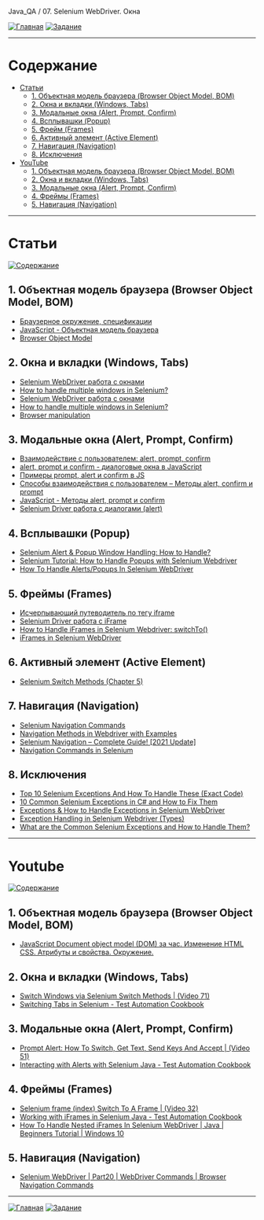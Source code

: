 Java_QA / 07. Selenium WebDriver. Окна

[![Главная](https://img.shields.io/badge/-Главная-aaccee)](README.md)
[![Задание](https://img.shields.io/badge/-Задание-99ffee)](3.%20Задание.md)

***

# Содержание

* [Статьи](#статьи)
  * [1. Объектная модель браузера (Browser Object Model, BOM)](#1-объектная-модель-браузера-browser-object-model-bom)
  * [2. Окна и вкладки (Windows, Tabs)](#2-окна-и-вкладки-windows-tabs)
  * [3. Модальные окна (Alert, Prompt, Confirm)](#3-модальные-окна-alert-prompt-confirm)
  * [4. Всплывашки (Popup)](#4-всплывашки-popup)
  * [5. Фрейм (Frames)](#5-фрейм-frames)
  * [6. Активный элемент (Active Element)](#6-активный-элемент-active-element)
  * [7. Навигация (Navigation)](#7-навигация-navigation)
  * [8. Исключения](#8-исключения)
* [YouTube](#youtube)
  * [1. Объектная модель браузера (Browser Object Model, BOM)](#1-объектная-модель-браузера-browser-object-model-bom-1)
  * [2. Окна и вкладки (Windows, Tabs)](#2-окна-и-вкладки-windows-tabs-1)
  * [3. Модальные окна (Alert, Prompt, Confirm)](#3-модальные-окна-alert-prompt-confirm-1)
  * [4. Фреймы (Frames)](#4-фреймы-frames)
  * [5. Навигация (Navigation)](#5-навигация-navigation)

***

# Статьи

[![Содержание](https://img.shields.io/badge/-Содержание-66eeff)](#содержание)

## 1. Объектная модель браузера (Browser Object Model, BOM)

* [Браузерное окружение, спецификации](https://learn.javascript.ru/browser-environment)
* [JavaScript - Объектная модель браузера](https://itchief.ru/javascript/bom)
* [Browser Object Model](http://ильяалександрович.рф/lec/web/5/1/index.html)

## 2. Окна и вкладки (Windows, Tabs)

* [Selenium WebDriver работа с окнами](http://internetka.in.ua/selenium-webdriver-window/)
* [How to handle multiple windows in Selenium?](https://www.toolsqa.com/selenium-webdriver/window-handle-in-selenium/)
* [Selenium WebDriver работа с окнами](http://internetka.in.ua/selenium-webdriver-window/)
* [How to handle multiple windows in Selenium?](https://www.browserstack.com/guide/handle-multiple-windows-in-selenium)
* [Browser manipulation](https://www.selenium.dev/documentation/en/webdriver/browser_manipulation/)

## 3. Модальные окна (Alert, Prompt, Confirm)

* [Взаимодействие с пользователем: alert, prompt, confirm](https://learn.javascript.ru/uibasic)
* [alert, prompt и confirm - диалоговые окна в JavaScript](https://itchief.ru/javascript/alert-prompt-confirm)
* [Примеры prompt, alert и confirm в JS](https://myrusakov.ru/js-prompt.html)
* [Способы взаимодействия с пользователем – Методы alert, confirm и prompt](https://www.webpupil.ru/javascript_view.php?id=215)
* [JavaScript - Методы alert, prompt и confirm](https://itchief.ru/javascript/alert-prompt-confirm)
* [Selenium Driver работа c диалогами (alert)](http://internetka.in.ua/selenium-driver-aler/)

## 4. Всплывашки (Popup)

* [Selenium Alert & Popup Window Handling: How to Handle?](https://www.guru99.com/alert-popup-handling-selenium.html)
* [Selenium Tutorial: How to Handle Popups with Selenium Webdriver](https://huddle.eurostarsoftwaretesting.com/how-to-selenium-popups-with-selenium/)
* [How To Handle Alerts/Popups In Selenium WebDriver](https://www.softwaretestinghelp.com/handle-alerts-popups-selenium-webdriver-selenium-tutorial-16/)

## 5. Фреймы (Frames)

* [Исчерпывающий путеводитель по тегу iframe](https://habr.com/ru/post/488516/)
* [Selenium Driver работа с iFrame](http://internetka.in.ua/selenium-driver-iframe/)
* [How to Handle iFrames in Selenium Webdriver: switchTo()](https://www.guru99.com/handling-iframes-selenium.html)
* [iFrames in Selenium WebDriver](https://www.toolsqa.com/selenium-webdriver/handle-iframes-in-selenium/)

## 6. Активный элемент (Active Element)

* [Selenium Switch Methods (Chapter 5)](https://blog.testproject.io/2020/06/18/selenium-switch-methods-chapter-5/)

## 7. Навигация (Navigation)

* [Selenium Navigation Commands](https://www.toolsqa.com/selenium-webdriver/selenium-navigation-commands/)
* [Navigation Methods in Webdriver with Examples](https://www.seleniumeasy.com/selenium-tutorials/navigation-methods-webdriver-examples)
* [Selenium Navigation – Complete Guide! \[2021 Update\]](https://www.swtestacademy.com/selenium-webdriver-navigation/)
* [Navigation Commands in Selenium](https://stqatools.com/selenium-navigation-commands/)

## 8. Исключения

* [Top 10 Selenium Exceptions And How To Handle These (Exact Code)](https://www.softwaretestinghelp.com/exception-handling-framework-selenium-tutorial-19/#8_orgopenqaseleniumTimeoutException)
* [10 Common Selenium Exceptions in C# and How to Fix Them](https://blog.testproject.io/2020/12/28/10-common-selenium-exceptions-in-c-and-how-to-fix-them/)
* [Exceptions & How to Handle Exceptions in Selenium WebDriver](https://blog.knoldus.com/exceptions-how-to-handle-exceptions-in-selenium-webdriver/#nosuchelementexception)
* [Exception Handling in Selenium Webdriver (Types)](https://www.guru99.com/exception-handling-selenium.html)
* [What are the Common Selenium Exceptions and How to Handle Them?](https://www.thepsi.com/what-are-the-common-selenium-exceptions-and-how-to-handle-them/)

***

# Youtube

[![Содержание](https://img.shields.io/badge/-Содержание-66eeff)](#содержание)

## 1. Объектная модель браузера (Browser Object Model, BOM)

* [JavaScript Document object model (DOM) за час. Изменение HTML CSS. Атрибуты и свойства. Окружение.](https://www.youtube.com/watch?v=DuWyc76lYC4&ab_channel=%D0%A4%D1%80%D1%96%D0%BB%D0%B0%D0%BD%D1%81%D0%B5%D1%80%D0%BF%D0%BE%D0%B6%D0%B8%D1%82%D1%82%D1%8E)

## 2. Окна и вкладки (Windows, Tabs)

* [Switch Windows via Selenium Switch Methods | (Video 71)](https://www.youtube.com/watch?v=5BELgDYMyKM&ab_channel=RexJonesII)
* [Switching Tabs in Selenium - Test Automation Cookbook](https://www.youtube.com/watch?v=W_FwM6SmUy0&ab_channel=Applitools%3AVisualAIPoweredTestAutomation)

## 3. Модальные окна (Alert, Prompt, Confirm)

* [Prompt Alert: How To Switch, Get Text, Send Keys And Accept | (Video 51)](https://www.youtube.com/watch?v=K1JqK244sFo&ab_channel=RexJonesII)
* [Interacting with Alerts with Selenium Java - Test Automation Cookbook](https://www.youtube.com/watch?v=I1sThh7E5aU&list=PLkqF-NUszJY7YU0ShpoxEM_t5RzIVI4iT&index=4&ab_channel=Applitools%3AVisualAIPoweredTestAutomation)

## 4. Фреймы (Frames)

* [Selenium frame (index) Switch To A Frame | (Video 32)](https://www.youtube.com/watch?v=qq-biD_kHv8&ab_channel=RexJonesII)
* [Working with iFrames in Selenium Java - Test Automation Cookbook](https://www.youtube.com/watch?v=pPpdsRamptA&list=PLkqF-NUszJY7YU0ShpoxEM_t5RzIVI4iT&index=9&ab_channel=Applitools%3AVisualAIPoweredTestAutomation)
* [How To Handle Nested iFrames In Selenium WebDriver | Java | Beginners Tutorial | Windows 10](https://www.youtube.com/watch?v=VXoSqiuhg64&ab_channel=AutomationTesting)

## 5. Навигация (Navigation)

* [Selenium WebDriver | Part20 | WebDriver Commands | Browser Navigation Commands](https://www.youtube.com/watch?v=EdIBAMCqcHQ&ab_channel=AutomationTestingInsider)

***

[![Главная](https://img.shields.io/badge/-Главная-aaccee)](README.md)
[![Задание](https://img.shields.io/badge/-Задание-99ffee)](3.%20Задание.md)